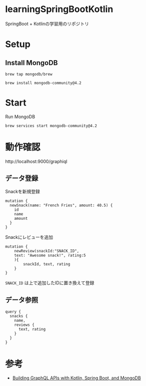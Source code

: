 # learningSpringBootKotlin

SpringBoot + Kotlinの学習用のリポジトリ

# Setup

## Install MongoDB

```
brew tap mongodb/brew
```

```
brew install mongodb-community@4.2
```

# Start

Run MongoDB

```
brew services start mongodb-community@4.2
```

# 動作確認

http://localhost:9000/graphiql

## データ登録

Snackを新規登録
```
mutation {
  newSnack(name: "French Fries", amount: 40.5) {
    id
    name
    amount
  }
}
```

Snackにレビューを追加
```
mutation {
    newReview(snackId:"SNACK_ID",
    text: "Awesome snack!", rating:5
    ){
        snackId, text, rating
    }
}
```
`SNACK_ID` は上で追加したIDに置き換えて登録

## データ参照

```
query {
  snacks {
    name,
    reviews {
      text, rating
    }
  }
}
```



# 参考
- [Building GraphQL APIs with Kotlin, Spring Boot, and MongoDB](https://auth0.com/blog/building-graphql-apis-with-kotlin-spring-boot-and-mongodb/)